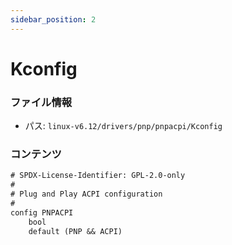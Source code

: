 ```yaml
---
sidebar_position: 2
---
```

# Kconfig

### ファイル情報

- パス: `linux-v6.12/drivers/pnp/pnpacpi/Kconfig`

### コンテンツ

```txt
# SPDX-License-Identifier: GPL-2.0-only
#
# Plug and Play ACPI configuration
#
config PNPACPI
	bool
	default (PNP && ACPI)

```
